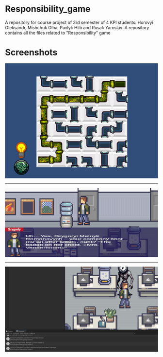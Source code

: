 # Responsibility_game
A repository for course project of 3rd semester of 4 KPI students: Horovyi Oleksandr, Mishchuk Olha, Pavlyk Hlib and Rusak Yaroslav. A repository contains all the files related to "Responsibility" game

# Screenshots
<p>
    <img src="./screenshots/image23.png">
</p>

***

<p>
    <img src="./screenshots/image1.png">
</p>

***

<p>
    <img src="./screenshots/image10.png">
</p>
